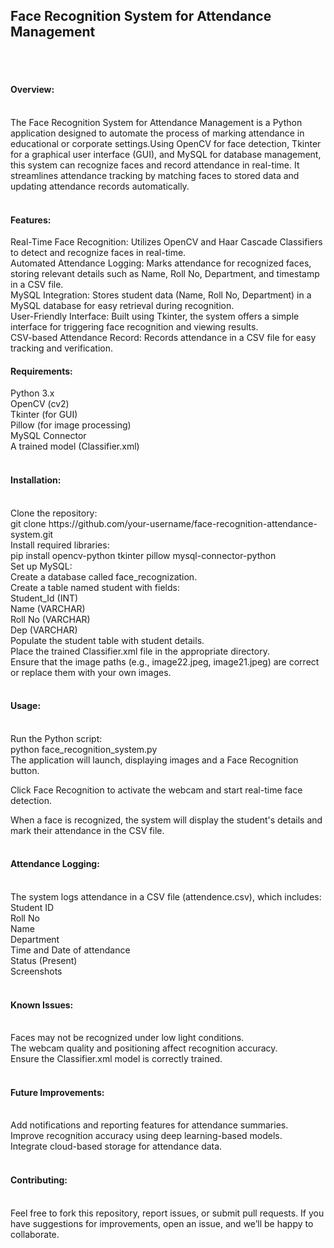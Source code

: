 <h2>Face Recognition System for Attendance Management</h2><br><br>	
<h4>Overview:</h4><br>
The Face Recognition System for Attendance Management is a Python application designed to automate the process of marking attendance in educational or corporate settings.Using OpenCV for face detection, Tkinter for a graphical user interface (GUI), and MySQL for database management, this system can recognize faces and record attendance in real-time. It streamlines attendance tracking by matching faces to stored data and updating attendance records automatically.<br><br>

<h4>Features:</h4>
Real-Time Face Recognition: Utilizes OpenCV and Haar Cascade Classifiers to detect and recognize faces in real-time.<br>
Automated Attendance Logging: Marks attendance for recognized faces, storing relevant details such as Name, Roll No, Department, and timestamp in a CSV file.<br>
MySQL Integration: Stores student data (Name, Roll No, Department) in a MySQL database for easy retrieval during recognition.<br>
User-Friendly Interface: Built using Tkinter, the system offers a simple interface for triggering face recognition and viewing results.<br>
CSV-based Attendance Record: Records attendance in a CSV file for easy tracking and verification.<br>
<h4>Requirements:</h4>
Python 3.x<br>
OpenCV (cv2)<br>
Tkinter (for GUI)<br>
Pillow (for image processing)<br>
MySQL Connector<br>
A trained model (Classifier.xml)<br><br>
<h4>Installation:</h4><br>
Clone the repository:<br>
    git clone https://github.com/your-username/face-recognition-attendance-system.git<br>
Install required libraries:<br>
    pip install opencv-python tkinter pillow mysql-connector-python<br>
Set up MySQL:<br>
Create a database called face_recognization.<br>
Create a table named student with fields:<br>
Student_Id (INT)<br>
Name (VARCHAR)<br>
Roll No (VARCHAR)<br>
Dep (VARCHAR)<br>
Populate the student table with student details.<br>
Place the trained Classifier.xml file in the appropriate directory.<br>
Ensure that the image paths (e.g., image22.jpeg, image21.jpeg) are correct or replace them with your own images.<br><br>

<h4>Usage:</h4><br>
Run the Python script:<br>
python face_recognition_system.py<br>
The application will launch, displaying images and a Face Recognition button.<br>

Click Face Recognition to activate the webcam and start real-time face detection.<br>

When a face is recognized, the system will display the student's details and mark their attendance in the CSV file.<br><br>

<h4>Attendance Logging:</h4><br>
The system logs attendance in a CSV file (attendence.csv), which includes:<br>
Student ID<br>
Roll No<br>
Name<br>
Department<br>
Time and Date of attendance<br>
Status (Present)<br>
Screenshots<br><br>

<h4>Known Issues:</h4><br>
Faces may not be recognized under low light conditions.<br>
The webcam quality and positioning affect recognition accuracy.<br>
Ensure the Classifier.xml model is correctly trained.<br><br>
<h4>Future Improvements:</h4><br>
Add notifications and reporting features for attendance summaries.<br>
Improve recognition accuracy using deep learning-based models.<br>
Integrate cloud-based storage for attendance data.<br><br>
<h4>Contributing:</h4><br>
Feel free to fork this repository, report issues, or submit pull requests. If you have suggestions for improvements, open an issue, and we’ll be happy to collaborate.

